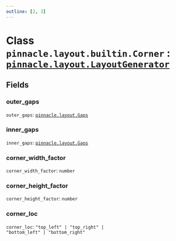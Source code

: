 ```yaml
---
outline: [2, 3]
---
```


# Class `pinnacle.layout.builtin.Corner` : <code><a href="/lua-reference/classes/pinnacle.layout.LayoutGenerator">pinnacle.layout.LayoutGenerator</a></code>




## Fields

### outer_gaps

`outer_gaps`: <code><a href="/lua-reference/aliases/pinnacle.layout.Gaps">pinnacle.layout.Gaps</a></code>



### inner_gaps

`inner_gaps`: <code><a href="/lua-reference/aliases/pinnacle.layout.Gaps">pinnacle.layout.Gaps</a></code>



### corner_width_factor

`corner_width_factor`: <code>number</code>



### corner_height_factor

`corner_height_factor`: <code>number</code>



### corner_loc

`corner_loc`: <code>"top_left" | "top_right" | "bottom_left" | "bottom_right"</code>




